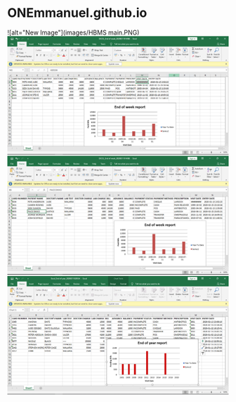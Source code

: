 # ONEmmanuel.github.io
![alt="New Image"](images/HBMS main.PNG)
![alt="New Image"](images/EndOfWeekReport.PNG)
![alt="New Image"](images/EndOfWeekReport2.PNG)
![alt="New Image"](images/EndYearReport.PNG)
